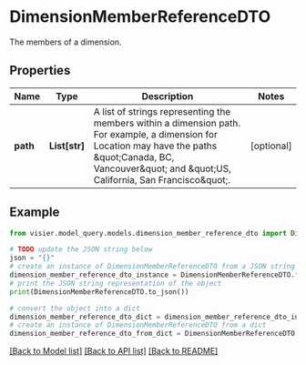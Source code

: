 # DimensionMemberReferenceDTO

The members of a dimension.

## Properties

Name | Type | Description | Notes
------------ | ------------- | ------------- | -------------
**path** | **List[str]** | A list of strings representing the members within a dimension path. For example, a dimension for Location  may have the paths \&quot;Canada, BC, Vancouver\&quot; and \&quot;US, California, San Francisco\&quot;. | [optional] 

## Example

```python
from visier.model_query.models.dimension_member_reference_dto import DimensionMemberReferenceDTO

# TODO update the JSON string below
json = "{}"
# create an instance of DimensionMemberReferenceDTO from a JSON string
dimension_member_reference_dto_instance = DimensionMemberReferenceDTO.from_json(json)
# print the JSON string representation of the object
print(DimensionMemberReferenceDTO.to_json())

# convert the object into a dict
dimension_member_reference_dto_dict = dimension_member_reference_dto_instance.to_dict()
# create an instance of DimensionMemberReferenceDTO from a dict
dimension_member_reference_dto_from_dict = DimensionMemberReferenceDTO.from_dict(dimension_member_reference_dto_dict)
```
[[Back to Model list]](../README.md#documentation-for-models) [[Back to API list]](../README.md#documentation-for-api-endpoints) [[Back to README]](../README.md)


